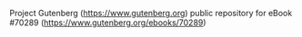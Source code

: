 Project Gutenberg (https://www.gutenberg.org) public repository for
eBook #70289 (https://www.gutenberg.org/ebooks/70289)
